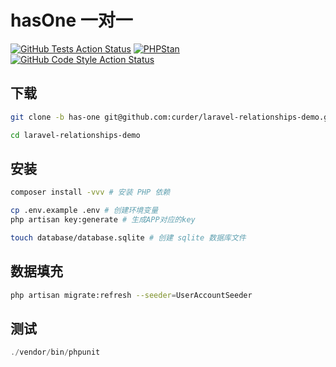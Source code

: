 # hasOne 一对一

[![GitHub Tests Action Status](https://github.com/curder/laravel-relationships-demo/actions/workflows/run-test.yml/badge.svg?branch=has-one)](https://github.com/curder/laravel-relationships-demo/actions/workflows/run-test.yml?query=branch%3Ahas-one)
[![PHPStan](https://github.com/curder/laravel-relationships-demo/actions/workflows/phpstan.yml/badge.svg?branch=has-one)](https://github.com/curder/laravel-relationships-demo/actions/workflows/phpstan.yml?query=branch%3Ahas-one)
[![GitHub Code Style Action Status](https://github.com/curder/laravel-relationships-demo/actions/workflows/php-cs-fixer.yml/badge.svg?branch=has-one)](https://github.com/curder/laravel-relationships-demo/actions/workflows/php-cs-fixer.yml?query=branch%3Ahas-one)

## 下载

```bash
git clone -b has-one git@github.com:curder/laravel-relationships-demo.git

cd laravel-relationships-demo
```


## 安装

```bash
composer install -vvv # 安装 PHP 依赖

cp .env.example .env # 创建环境变量
php artisan key:generate # 生成APP对应的key

touch database/database.sqlite # 创建 sqlite 数据库文件
```

## 数据填充

```bash
php artisan migrate:refresh --seeder=UserAccountSeeder
```

## 测试

```php
./vendor/bin/phpunit
```
